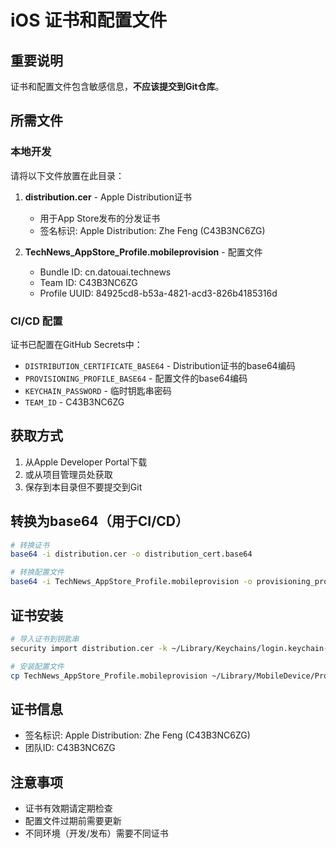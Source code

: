 # iOS 证书和配置文件

## 重要说明
证书和配置文件包含敏感信息，**不应该提交到Git仓库**。

## 所需文件

### 本地开发
请将以下文件放置在此目录：

1. **distribution.cer** - Apple Distribution证书
   - 用于App Store发布的分发证书
   - 签名标识: Apple Distribution: Zhe Feng (C43B3NC6ZG)
   
2. **TechNews_AppStore_Profile.mobileprovision** - 配置文件
   - Bundle ID: cn.datouai.technews
   - Team ID: C43B3NC6ZG
   - Profile UUID: 84925cd8-b53a-4821-acd3-826b4185316d

### CI/CD 配置
证书已配置在GitHub Secrets中：
- `DISTRIBUTION_CERTIFICATE_BASE64` - Distribution证书的base64编码
- `PROVISIONING_PROFILE_BASE64` - 配置文件的base64编码
- `KEYCHAIN_PASSWORD` - 临时钥匙串密码
- `TEAM_ID` - C43B3NC6ZG

## 获取方式
1. 从Apple Developer Portal下载
2. 或从项目管理员处获取
3. 保存到本目录但不要提交到Git

## 转换为base64（用于CI/CD）
```bash
# 转换证书
base64 -i distribution.cer -o distribution_cert.base64

# 转换配置文件
base64 -i TechNews_AppStore_Profile.mobileprovision -o provisioning_profile.base64
```

## 证书安装
```bash
# 导入证书到钥匙串
security import distribution.cer -k ~/Library/Keychains/login.keychain-db

# 安装配置文件
cp TechNews_AppStore_Profile.mobileprovision ~/Library/MobileDevice/Provisioning\ Profiles/
```

## 证书信息
- 签名标识: Apple Distribution: Zhe Feng (C43B3NC6ZG)
- 团队ID: C43B3NC6ZG

## 注意事项
- 证书有效期请定期检查
- 配置文件过期前需要更新
- 不同环境（开发/发布）需要不同证书